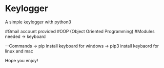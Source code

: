 # Keylogger
A simple keylogger with python3

#Gmail account provided
#OOP (Object Oriented Programming) 
#Modules needed -> keyboard

--Commands -> pip install keyboard for windows
           -> pip3 install keybaord for linux and mac
           
Hope you enjoy!
